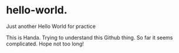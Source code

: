 # hello-world.
Just another Hello World for practice

This is Handa. Trying to understand this Github thing. So far it seems complicated. 
Hope not too long! 
